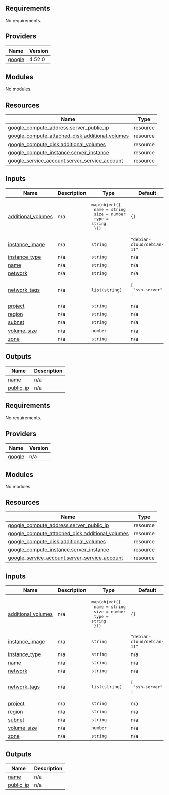 ## Requirements

No requirements.

## Providers

| Name | Version |
|------|---------|
| <a name="provider_google"></a> [google](#provider\_google) | 4.52.0 |

## Modules

No modules.

## Resources

| Name | Type |
|------|------|
| [google_compute_address.server_public_ip](https://registry.terraform.io/providers/hashicorp/google/latest/docs/resources/compute_address) | resource |
| [google_compute_attached_disk.additional_volumes](https://registry.terraform.io/providers/hashicorp/google/latest/docs/resources/compute_attached_disk) | resource |
| [google_compute_disk.additional_volumes](https://registry.terraform.io/providers/hashicorp/google/latest/docs/resources/compute_disk) | resource |
| [google_compute_instance.server_instance](https://registry.terraform.io/providers/hashicorp/google/latest/docs/resources/compute_instance) | resource |
| [google_service_account.server_service_account](https://registry.terraform.io/providers/hashicorp/google/latest/docs/resources/service_account) | resource |

## Inputs

| Name | Description | Type | Default | Required |
|------|-------------|------|---------|:--------:|
| <a name="input_additional_volumes"></a> [additional\_volumes](#input\_additional\_volumes) | n/a | <pre>map(object({<br>    name = string<br>    size = number<br>    type = string<br>  }))</pre> | `{}` | no |
| <a name="input_instance_image"></a> [instance\_image](#input\_instance\_image) | n/a | `string` | `"debian-cloud/debian-11"` | no |
| <a name="input_instance_type"></a> [instance\_type](#input\_instance\_type) | n/a | `string` | n/a | yes |
| <a name="input_name"></a> [name](#input\_name) | n/a | `string` | n/a | yes |
| <a name="input_network"></a> [network](#input\_network) | n/a | `string` | n/a | yes |
| <a name="input_network_tags"></a> [network\_tags](#input\_network\_tags) | n/a | `list(string)` | <pre>[<br>  "ssh-server"<br>]</pre> | no |
| <a name="input_project"></a> [project](#input\_project) | n/a | `string` | n/a | yes |
| <a name="input_region"></a> [region](#input\_region) | n/a | `string` | n/a | yes |
| <a name="input_subnet"></a> [subnet](#input\_subnet) | n/a | `string` | n/a | yes |
| <a name="input_volume_size"></a> [volume\_size](#input\_volume\_size) | n/a | `number` | n/a | yes |
| <a name="input_zone"></a> [zone](#input\_zone) | n/a | `string` | n/a | yes |

## Outputs

| Name | Description |
|------|-------------|
| <a name="output_name"></a> [name](#output\_name) | n/a |
| <a name="output_public_ip"></a> [public\_ip](#output\_public\_ip) | n/a |

<!-- BEGIN_TF_DOCS -->
## Requirements

No requirements.

## Providers

| Name | Version |
|------|---------|
| <a name="provider_google"></a> [google](#provider\_google) | n/a |

## Modules

No modules.

## Resources

| Name | Type |
|------|------|
| [google_compute_address.server_public_ip](https://registry.terraform.io/providers/hashicorp/google/latest/docs/resources/compute_address) | resource |
| [google_compute_attached_disk.additional_volumes](https://registry.terraform.io/providers/hashicorp/google/latest/docs/resources/compute_attached_disk) | resource |
| [google_compute_disk.additional_volumes](https://registry.terraform.io/providers/hashicorp/google/latest/docs/resources/compute_disk) | resource |
| [google_compute_instance.server_instance](https://registry.terraform.io/providers/hashicorp/google/latest/docs/resources/compute_instance) | resource |
| [google_service_account.server_service_account](https://registry.terraform.io/providers/hashicorp/google/latest/docs/resources/service_account) | resource |

## Inputs

| Name | Description | Type | Default | Required |
|------|-------------|------|---------|:--------:|
| <a name="input_additional_volumes"></a> [additional\_volumes](#input\_additional\_volumes) | n/a | <pre>map(object({<br>    name = string<br>    size = number<br>    type = string<br>  }))</pre> | `{}` | no |
| <a name="input_instance_image"></a> [instance\_image](#input\_instance\_image) | n/a | `string` | `"debian-cloud/debian-11"` | no |
| <a name="input_instance_type"></a> [instance\_type](#input\_instance\_type) | n/a | `string` | n/a | yes |
| <a name="input_name"></a> [name](#input\_name) | n/a | `string` | n/a | yes |
| <a name="input_network"></a> [network](#input\_network) | n/a | `string` | n/a | yes |
| <a name="input_network_tags"></a> [network\_tags](#input\_network\_tags) | n/a | `list(string)` | <pre>[<br>  "ssh-server"<br>]</pre> | no |
| <a name="input_project"></a> [project](#input\_project) | n/a | `string` | n/a | yes |
| <a name="input_region"></a> [region](#input\_region) | n/a | `string` | n/a | yes |
| <a name="input_subnet"></a> [subnet](#input\_subnet) | n/a | `string` | n/a | yes |
| <a name="input_volume_size"></a> [volume\_size](#input\_volume\_size) | n/a | `number` | n/a | yes |
| <a name="input_zone"></a> [zone](#input\_zone) | n/a | `string` | n/a | yes |

## Outputs

| Name | Description |
|------|-------------|
| <a name="output_name"></a> [name](#output\_name) | n/a |
| <a name="output_public_ip"></a> [public\_ip](#output\_public\_ip) | n/a |
<!-- END_TF_DOCS -->